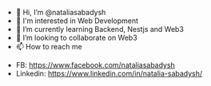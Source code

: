 - 👋 Hi, I’m @nataliasabadysh
- 👀 I'm interested in Web Development
- 🌱 I’m currently learning Backend, Nestjs and Web3 
- 💞️ I’m looking to collaborate on Web3
- 📫 How to reach me 
* FB: https://www.facebook.com/nataliasabadysh
* Linkedin: https://www.linkedin.com/in/natalia-sabadysh/


<!---
nataliasabadysh/nataliasabadysh is a ✨ special ✨ repository because its `README.md` (this file) appears on your GitHub profile.
You can click the Preview link to take a look at your changes.
--->
